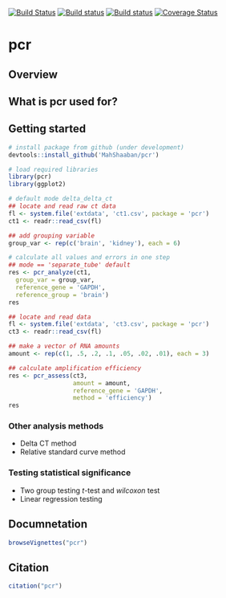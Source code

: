 [![Build Status](https://travis-ci.org/MahShaaban/pcr.svg?branch=master)](https://travis-ci.org/MahShaaban/pcr)
[![Build status](https://ci.appveyor.com/api/projects/status/y9hfiwwc390cce28?svg=true)](https://ci.appveyor.com/project/MahShaaban/pcr)
[![Build status](https://ci.appveyor.com/api/projects/status/y9hfiwwc390cce28/branch/master?svg=true)](https://ci.appveyor.com/project/MahShaaban/pcr/branch/master)
[![Coverage Status](https://img.shields.io/codecov/c/github/MahShaaban/pcr/master.svg)](https://codecov.io/github/MahShaaban/pcr?branch=master)

# pcr  
## Overview  

## What is pcr used for?  

## Getting started  


```r
# install package from github (under development)
devtools::install_github('MahShaaban/pcr')
```
```r
# load required libraries
library(pcr)
library(ggplot2)
```

```r
# default mode delta_delta_ct
## locate and read raw ct data
fl <- system.file('extdata', 'ct1.csv', package = 'pcr')
ct1 <- readr::read_csv(fl)

## add grouping variable
group_var <- rep(c('brain', 'kidney'), each = 6)

# calculate all values and errors in one step
## mode == 'separate_tube' default
res <- pcr_analyze(ct1,
  group_var = group_var,
  reference_gene = 'GAPDH',
  reference_group = 'brain')
res
```

```r
## locate and read data
fl <- system.file('extdata', 'ct3.csv', package = 'pcr')
ct3 <- readr::read_csv(fl)

## make a vector of RNA amounts
amount <- rep(c(1, .5, .2, .1, .05, .02, .01), each = 3)

## calculate amplification efficiency
res <- pcr_assess(ct3,
                  amount = amount,
                  reference_gene = 'GAPDH',
                  method = 'efficiency')
res
```

### Other analysis methods  

* Delta CT method  
* Relative standard curve method  

### Testing statistical significance  
* Two group testing *t*-test and *wilcoxon* test  
* Linear regression testing  

## Documnetation  

```r
browseVignettes("pcr")
```  

## Citation  

```r
citation("pcr")
```
